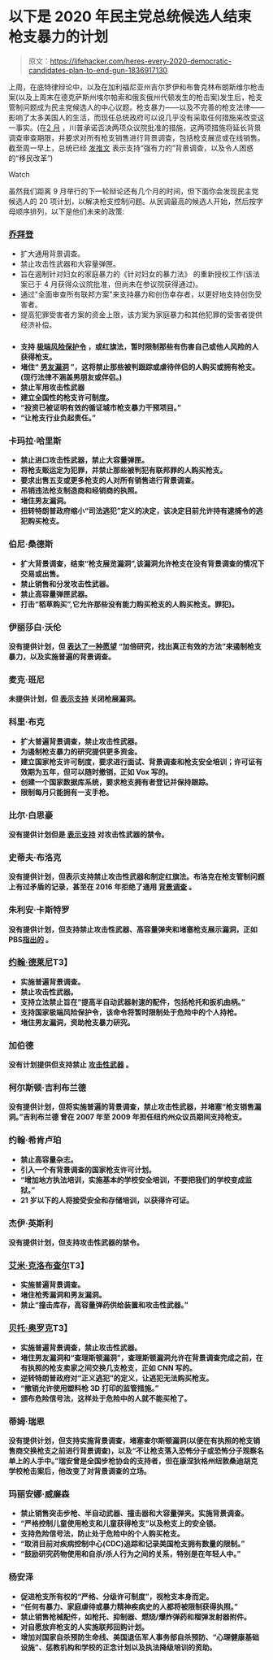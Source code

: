 # 以下是 2020 年民主党总统候选人结束枪支暴力的计划

> 原文：<https://lifehacker.com/heres-every-2020-democratic-candidates-plan-to-end-gun-1836917130>

上周，在底特律辩论中，以及在加利福尼亚州吉尔罗伊和布鲁克林布朗斯维尔枪击案(以及上周末在德克萨斯州埃尔帕索和俄亥俄州代顿发生的枪击案)发生后，枪支管制问题成为民主党候选人的中心议题。枪支暴力——以及不完善的枪支法律——影响了太多美国人的生活，而现任总统政府可以说几乎没有采取任何措施来改变这一事实。(在[2 月](https://www.cnbc.com/2019/02/28/house-passes-gun-control-background-check-bill-trump-pledges-to-veto.html) ，川普承诺否决两项众议院批准的措施，这两项措施将延长背景调查审查期限，并要求对所有枪支销售进行背景调查，包括枪支展览或在线销售。截至周一早上，总统已经 [发推文](https://twitter.com/realDonaldTrump/status/1158330512341164032) 表示支持“强有力的”背景调查，以及令人困惑的“移民改革”)

Watch

虽然我们距离 9 月举行的下一轮辩论还有几个月的时间，但下面你会发现民主党候选人的 20 项计划，以解决枪支控制问题。从民调最高的候选人开始，然后按字母顺序排列，以下是他们未来的政策:

### [乔拜登](https://joebiden.com/justice/)

*   扩大通用背景调查。
*   禁止攻击性武器和大容量弹匣。
*   旨在遏制针对妇女的家庭暴力的《针对妇女的暴力法》 的重新授权工作(该法案已于 4 月获得众议院批准，但尚未在参议院获得通过)。
*   通过"全面审查所有联邦方案"来支持暴力和创伤幸存者，以更好地支持创伤受害者。
*   提高犯罪受害者方案的资金上限，该方案为家庭暴力和其他犯罪的受害者提供经济补偿。

### [](https://peteforamerica.com/issues/)

*   **支持 [极端风险保护令](https://gunresponsibility.org/solution/erpo/) ，或红旗法，暂时限制那些有伤害自己或他人风险的人获得枪支。**
*   **堵住“ [男友漏洞](https://www.nytimes.com/2019/04/01/us/politics/nra-domestic-violence-congress.html) ”，这将禁止那些被判跟踪或虐待伴侣的人购买或拥有枪支。(现行法律不涵盖男朋友或伴侣。)**
*   **禁止军用攻击性武器**
*   **建立全国性的枪支许可制度。**
*   **“投资已被证明有效的循证城市枪支暴力干预项目。”**
*   **“让枪支行业负起责任。”**

### **卡玛拉·哈里斯**

*   **禁止进口攻击性武器，禁止大容量弹匣。**
*   **将枪支贩运定为犯罪，并禁止那些被判犯有联邦罪的人购买枪支。**
*   **要求出售五支或更多枪支的人对所有销售进行背景调查。**
*   **吊销违法枪支制造商和经销商的执照。**
*   **堵住男友漏洞。**
*   **扭转特朗普政府缩小“司法逃犯”定义的决定，该决定目前允许持有逮捕令的逃犯购买枪支。**

### **伯尼·桑德斯**

*   **扩大背景调查，结束“枪支展览漏洞”,该漏洞允许枪支在没有背景调查的情况下交易或出售。**
*   **禁止销售和分发攻击性武器。**
*   **禁止高容量弹匣武器。**
*   **打击“稻草购买”,它允许那些没有能力购买枪支的人购买枪支。罪犯)。**

### **伊丽莎白·沃伦**

**没有提供计划，但 [表达了一种愿望](https://twitter.com/msnbc/status/1144068747000504321?lang=en) “加倍研究，找出真正有效的方法”来遏制枪支暴力，以及实施普遍的背景调查。**

### **麦克·班尼**

**未提供计划，但 [表示支持](https://abcnews.go.com/Politics/impossible-argue-colorados-safer-law-sen-michael-bennet/story?id=63431713) 关闭枪展漏洞。**

### **科里·布克**

*   **扩大普遍背景调查，禁止攻击性武器。**
*   **为遏制枪支暴力的研究提供更多资金。**
*   **建立国家枪支许可制度，要求进行面试、背景调查和枪支安全培训；许可证有效期为五年，但可以随时撤销，正如 Vox 写的。**
*   **创建一个国家数据库系统，要求枪支拥有者登记并保持跟踪。**
*   **限制每月只能拥有一支手枪。**

### **比尔·白思豪**

**没有提供计划但是 [表示支持](https://www1.nyc.gov/office-of-the-mayor/news/103-18/transcript-mayor-de-blasio-first-lady-chirlane-mccray-j-phillip-thompson-deputy) 对攻击性武器的禁令。**

### **史蒂夫·布洛克**

**没有提供计划，但表示支持禁止攻击性武器和制定红旗法。布洛克在枪支管制问题上有过矛盾的记录，甚至在 2016 年拒绝了通用 [背景调查](https://www.nytimes.com/2019/05/14/us/politics/steve-bullock-on-the-issues.html) 。**

### **朱利安·卡斯特罗** 

**没有提供计划，但支持禁止攻击性武器、高容量弹夹和堵塞枪支展示漏洞，正如 PBS[指出的](https://www.pbs.org/newshour/politics/what-does-julian-castro-believe-where-the-candidate-stands-on-8-issues) 。**

### **[约翰·德莱尼](https://www.johndelaney.com/issues/gun-safety/)T3】**

*   **实施普遍背景调查。**
*   **禁止攻击性武器。**
*   **支持立法禁止旨在“提高半自动武器射速的配件，包括枪托和扳机曲柄。”**
*   **支持国家极端风险保护令，该命令将暂时限制处于危险中的个人持枪。**
*   **堵住男友漏洞，资助枪支暴力研究。**

### **加伯德**

**没有计划提供但支持禁止 [攻击性武器](https://abcnews.go.com/Politics/heres-2020-democrats-differ-gun-control/story?id=62970498) 。**

### **柯尔斯顿·吉利布兰德**

**没有提供计划，但将实施普遍的背景调查，禁止攻击性武器，并堵塞“枪支销售漏洞。”吉利布兰德 曾在 2007 年至 2009 年担任纽约州众议员期间支持枪支。**

### **约翰·希肯卢珀**

*   **禁止高容量杂志。**
*   **引入一个有背景调查的国家枪支许可计划。**
*   **“增加地方执法培训，实施基本的学校安全培训，不要把我们的学校变成监狱。”**
*   **21 岁以下的人将接受安全和存储培训，以获得许可证。**

### **杰伊·英斯利**

**没有提供计划，但支持攻击性武器的禁令。**

### **[艾米·克洛布查尔](https://amyklobuchar.com/issues/a-safer-world/)T3】**

*   **实施普遍背景调查。**
*   **堵住枪秀漏洞和男友漏洞。**
*   **禁止“撞击库存，高容量弹药供给装置和攻击性武器。”**

### **[贝托·奥罗克](https://betoorourke.com/#plans)T3】**

*   **实施普遍背景调查，禁止攻击性武器。**
*   **堵住男友漏洞和“查理斯顿漏洞”，查理斯顿漏洞允许在背景调查完成之前，在有执照的枪支卖家之间交换几支枪支，正如 CNN 写的。**
*   **逆转特朗普政府对“正义逃犯”的定义，让逃犯无法购买枪支。**
*   **“撤销允许使用塑料枪 3D 打印的监管措施。”**
*   **颁布危险信号法，这样处于危险中的人就不能买枪了。**

### **蒂姆·瑞恩**

**没有提供计划，但支持实施背景调查，堵塞查尔斯顿漏洞(以便在有执照的枪支销售商交换枪支之前进行背景调查)，以及“不让枪支落入恐怖分子或恐怖分子观察名单上的人手中。”瑞安曾是全国步枪协会的支持者，但在康涅狄格州纽敦桑迪胡克学校枪击案后，他改变了对背景调查的立场。**

### **玛丽安娜·威廉森**

*   **禁止销售突击步枪、半自动武器、撞击器和大容量弹夹。实施背景调查。**
*   **“严格控制儿童使用枪支和儿童获得枪支”以及枪支上的安全锁。**
*   **支持危险信号法，防止处于危险中的个人购买枪支。**
*   **“取消目前对疾病控制中心(CDC)追踪和记录美国枪支拥有数量的限制。”**
*   **“鼓励研究药物使用和自杀/杀人行为之间的关系，特别是在年轻人中。”**

### **杨安泽**

*   **促进枪支所有权的“严格、分级许可制度”，视枪支本身而定。**
*   **“任何有暴力、家庭虐待或暴力精神疾病史的人都将被限制获得执照。”**
*   **禁止销售枪械配件，如枪托、抑制器、燃烧/爆炸弹药和榴弹发射器附件。**
*   **对自愿放弃枪支的人实施联邦回购计划。**
*   **增加对国家自杀预防生命线、美国退伍军人事务部自杀预防、“心理健康基础设施”、惩教机构和学校的正念计划以及执法降级培训的资助。**